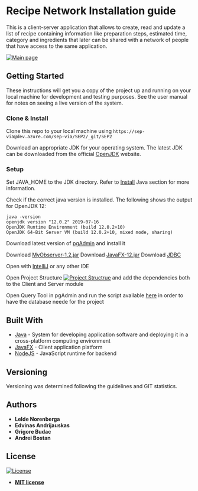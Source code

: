 
# Recipe Network Installation guide

This is a client-server application that allows to create, read and update a list of recipe containing information like preparation steps, estimated time, category and ingredients that later can be shared with a network of people that have access to the same application.

[![Main page](http://prntscr.com/sso1pg)]()

## Getting Started

These instructions will get you a copy of the project up and running on your local machine for development and testing purposes. See the user manual for notes on seeing a live version of the system.

### Clone & Install

Clone this repo to your local machine using `https://sep-via@dev.azure.com/sep-via/SEP2/_git/SEP2`

Download an appropriate JDK for your operating system. The latest JDK can be downloaded from the official [OpenJDK](http://jdk.java.net/12/) website.


### Setup

Set JAVA_HOME to the JDK directory. Refer to [Install](http://jdk.java.net/12/) Java section for more information.

Check if the correct java version is installed. The following shows the output for OpenJDK 12:

```shell
java -version
openjdk version "12.0.2" 2019-07-16
OpenJDK Runtime Environment (build 12.0.2+10)
OpenJDK 64-Bit Server VM (build 12.0.2+10, mixed mode, sharing)
```

Download latest version of [pgAdmin](https://www.pgadmin.org/) and install it

Download [MyObserver-1.2.jar](https://via.itslearning.com/ContentArea/ContentArea.aspx?LocationID=12035&LocationType=1)
Download [JavaFX-12.jar](https://via.itslearning.com/ContentArea/ContentArea.aspx?LocationID=12035&LocationType=1)
Download [JDBC](https://jdbc.postgresql.org/)

Open with [IntelliJ](https://www.jetbrains.com/idea/) or any other IDE

Open Project Structure [![Project Structrue](http://prntscr.com/sso9c8)]() and add the dependencies both to the Client and Server module

Open Query Tool in pgAdmin and run the script available [here](https://docs.google.com/document/d/1o8gfe3rOWR4Fj-JoiczlrKynRl95EL0jTAuU6WMarnA/edit?usp=sharing) in order to have the database neede for the project


## Built With

- [Java](https://www.java.com/en/download/) - System for developing application software and deploying it in a cross-platform computing environment
- [JavaFX](https://openjfx.io/) - Client application platform
- [NodeJS](http://www.dropwizard.io/1.0.2/docs/) - JavaScript runtime for backend

## Versioning

Versioning was determined following the guidelines and GIT statistics.

## Authors

- **Lelde Norenberga**
- **Edvinas Andrijauskas**
- **Grigore Budac**
- **Andrei Bostan**


## License

[![License](http://img.shields.io/:license-mit-blue.svg?style=flat-square)](http://badges.mit-license.org)

- **[MIT license](http://opensource.org/licenses/mit-license.php)**
